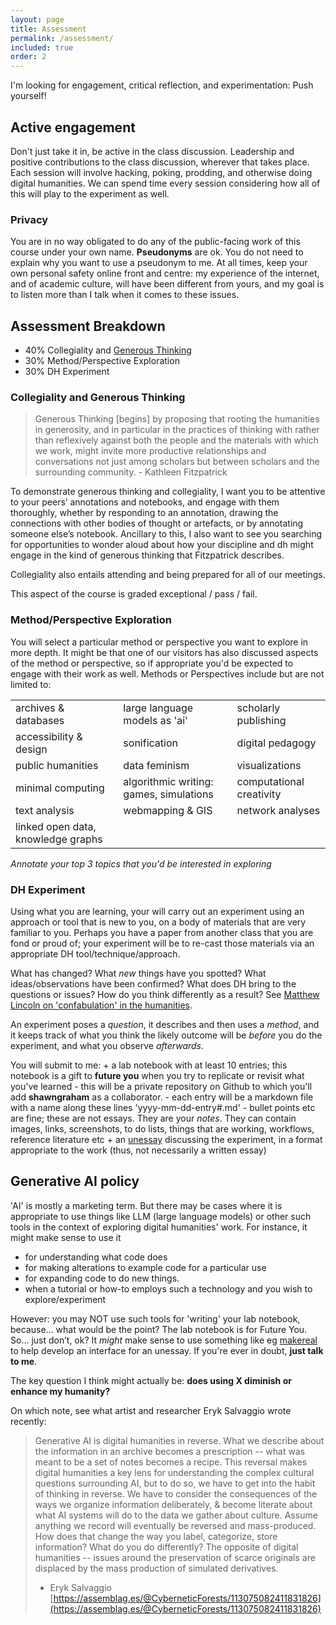 ```yaml
---
layout: page
title: Assessment
permalink: /assessment/
included: true
order: 2
---
```


I'm looking for engagement, critical reflection, and experimentation: Push yourself!

## Active engagement
Don't just take it in, be active in the class discussion. Leadership and positive contributions to the class discussion, wherever that takes place. Each session will involve hacking, poking, prodding, and otherwise doing digital humanities. We can spend time every session considering how all of this will play to the experiment as well.

### Privacy
You are in no way obligated to do any of the public-facing work of this course under your own name. **Pseudonyms** are ok. You do not need to explain why you want to use a pseudonym to me. At all times, keep your own personal safety online front and centre: my experience of the internet, and of academic culture, will have been different from yours, and my goal is to listen more than I talk when it comes to these issues.

## Assessment Breakdown
+ 40% Collegiality and [Generous Thinking](http://www.plannedobsolescence.net/generous-thinking-the-university-and-the-public-good/)
+ 30% Method/Perspective Exploration
+ 30% DH Experiment

### Collegiality and Generous Thinking
> Generous Thinking [begins] by proposing that rooting the humanities in generosity, and in particular in the practices of thinking with rather than reflexively against both the people and the materials with which we work, might invite more productive relationships and conversations not just among scholars but between scholars and the surrounding community. - Kathleen Fitzpatrick

To demonstrate generous thinking and collegiality, I want you to be attentive to your peers’ annotations and notebooks, and engage with them thoroughly, whether by responding to an annotation, drawing the connections with other bodies of thought or artefacts, or by annotating someone else’s notebook. Ancillary to this, I also want to see you searching for opportunities to wonder aloud about how your discipline and dh might engage in the kind of generous thinking that Fitzpatrick describes.

Collegiality also entails attending and being prepared for all of our meetings.

This aspect of the course is graded exceptional / pass / fail.

### Method/Perspective Exploration

You will select a particular method or perspective you want to explore in more depth. It might be that one of our visitors has also discussed aspects of the method or perspective, so if appropriate you'd be expected to engage with their work as well. Methods or Perspectives include but are not limited to:

|                        |                                         |                          |
|------------------------|-----------------------------------------|--------------------------|
| archives & databases   | large language models as 'ai'           | scholarly publishing     |
| accessibility & design | sonification                | digital pedagogy         |
| public humanities      | data feminism                           | visualizations           |
| minimal computing      | algorithmic writing: games, simulations | computational creativity |
| text analysis          | webmapping & GIS                        | network analyses         |
| linked open data, knowledge graphs |               |                          |

_Annotate your top 3 topics that you'd be interested in exploring_

### DH Experiment

Using what you are learning, your will carry out an experiment using an approach or tool that is new to you, on a body of materials that are very familiar to you. Perhaps you have a paper from another class that you are fond or proud of; your experiment will be to re-cast those materials via an appropriate DH tool/technique/approach. 

What has changed? What _new_ things have you spotted? What ideas/observations have been confirmed? What does DH bring to the questions or issues? How do you think differently as a result? See [Matthew Lincoln on 'confabulation' in the humanities](https://matthewlincoln.net/2015/03/21/confabulation-in-the-humanities.html). 

An experiment poses a _question_, it describes and then uses a _method_, and it keeps track of what you think the likely outcome will be _before_ you do the experiment, and what you observe _afterwards_. 

You will submit to me:
	+ a lab notebook with at least 10 entries; this notebook is a gift to **future you** when you try to replicate or revisit what you've learned
		- this will be a private repository on Github to which you'll add **shawngraham** as a collaborator.
		- each entry will be a markdown file with a name along these lines 'yyyy-mm-dd-entry#.md'
		- bullet points etc are fine; these are not essays. They are your _notes_. They can contain images, links, screenshots, to do lists, things that are working, workflows, reference literature etc
	+ an [unessay](https://people.uleth.ca/~daniel.odonnell/teaching/the-unessay) discussing the experiment, in a format appropriate to the work (thus, not necessarily a written essay)

## Generative AI policy

'AI' is mostly a marketing term. But there may be cases where it is appropriate to use things like LLM (large language models) or other such tools in the context of exploring digital humanities' work. For instance, it might make sense to use it

- for understanding what code does
- for making alterations to example code for a particular use
- for expanding code to do new things.
- when a tutorial or how-to employs such a technology and you wish to explore/experiment

However: you may NOT use such tools for 'writing' your lab notebook, because… what would be the point? The lab notebook is for Future You. So… just don’t, ok? It _might_ make sense to use something like eg [makereal](https://makereal.tldraw.com/) to help develop an interface for an unessay. If you're ever in doubt, **just talk to me**. 

The key question I think might actually be: **does using X diminish or enhance my humanity?**

On which note, see what artist and researcher Eryk Salvaggio wrote recently:

> Generative AI is digital humanities in reverse. What we describe about the information in an archive becomes a prescription -- what was meant to be a set of notes becomes a recipe. This reversal makes digital humanities a key lens for understanding the complex cultural questions surrounding AI, but to do so, we have to get into the habit of thinking in reverse. 
> We have to consider the consequences of the ways we organize information deliberately, & become literate about what AI systems will do to the data we gather about culture. Assume anything we record will eventually be reversed and mass-produced. How does that change the way you label, categorize, store information? What do you do differently? The opposite of digital humanities -- issues around the preservation of scarce originals are displaced by the mass production of simulated derivatives.
> - Eryk Salvaggio [https://assemblag.es/@CyberneticForests/113075082411831826](https://assemblag.es/@CyberneticForests/113075082411831826)
